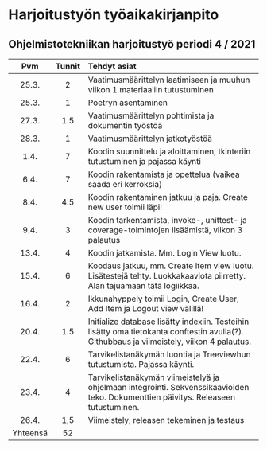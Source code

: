 # Harjoitustyön työaikakirjanpito #
##  Ohjelmistotekniikan harjoitustyö periodi 4 / 2021

| Pvm    | Tunnit| Tehdyt asiat |
| :--:   |:-----:| :------|
|25.3.   |  2    | Vaatimusmäärittelyn laatimiseen ja muuhun viikon 1 materiaaliin tutustuminen |
|25.3.   |  1    | Poetryn asentaminen |
|27.3.   |  1.5  | Vaatimusmäärittelyn pohtimista ja dokumentin työstöä |
|28.3.   |  1    | Vaatimusmäärittelyn jatkotyöstöä |
|1.4.    |  7    | Koodin suunnittelu ja aloittaminen, tkinteriin tutustuminen ja pajassa käynti|
|6.4.    |  7    | Koodin rakentamista ja opettelua (vaikea saada eri kerroksia) |
|8.4.    |  4.5  | Koodin rakentaminen jatkuu ja paja. Create new user toimii läpi! |
|9.4.    |  3    | Koodin tarkentamista, invoke-, unittest- ja coverage-toimintojen lisäämistä, viikon 3 palautus |
|13.4.   |  4    | Koodin jatkamista. Mm. Login View luotu. |
|15.4.   |  6    | Koodaus jatkuu, mm. Create item view luotu. Lisätestejä tehty. Luokkakaaviota piirretty.  Alan tajuamaan tätä logiikkaa.| 
|16.4.   |  2    | Ikkunahyppely toimii Login, Create User, Add Item ja Logout view välillä!|
|20.4.   |  1.5  | Initialize database lisätty indexiin. Testeihin lisätty oma tietokanta conftestin avulla(?). Githubbaus ja viimeistely, viikon 4 palautus.|
|22.4.   |  6    | Tarvikelistanäkymän luontia ja Treeviewhun tutustumista. Pajassa käynti. |
|23.4.   |  4    | Tarvikelistanäkymän viimeistelyä ja ohjelmaan integrointi. Sekvenssikaavioiden teko. Dokumenttien päivitys. Releaseen tutustuminen.|
|26.4.   |  1,5  | Viimeistely, releasen tekeminen ja testaus|
|Yhteensä|  52 | |
